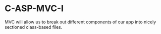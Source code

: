# C-ASP-MVC-I
MVC will allow us to break out different components of our app into nicely sectioned class-based files.
